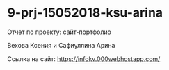 # 9-prj-15052018-ksu-arina

Отчет по проекту: сайт-портфолио 

Вехова Ксения и Сафиуллина Арина


Ссылка на сайт: https://infokv.000webhostapp.com/
